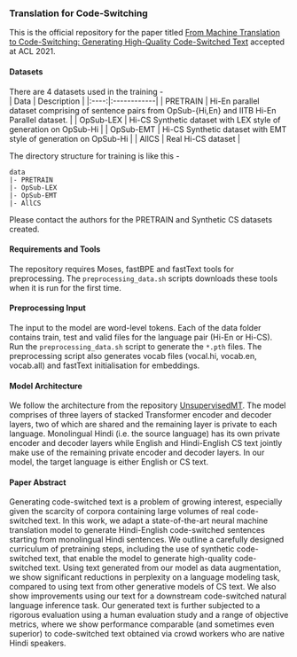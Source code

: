 ### Translation for Code-Switching

This is the official repository for the paper titled [From Machine Translation to Code-Switching: Generating High-Quality Code-Switched Text](TODO) accepted at ACL 2021.

#### Datasets

There are 4 datasets used in the training - <br>
| Data | Description |
|:----:|:------------|
| PRETRAIN | Hi-En parallel dataset comprising of sentence pairs from OpSub-{Hi,En} and IITB Hi-En Parallel dataset. |
| OpSub-LEX | Hi-CS Synthetic dataset with LEX style of generation on OpSub-Hi |
| OpSub-EMT | Hi-CS Synthetic dataset with EMT style of generation on OpSub-Hi |
| AllCS | Real Hi-CS dataset |

The directory structure for training is like this -

```
data
|- PRETRAIN
|- OpSub-LEX
|- OpSub-EMT
|- AllCS
```

Please contact the authors for the PRETRAIN and Synthetic CS datasets created.

#### Requirements and Tools

The repository requires Moses, fastBPE and fastText tools for preprocessing. The `preprocessing_data.sh` scripts downloads these tools when it is run for the first time. 

#### Preprocessing Input

The input to the model are word-level tokens. Each of the data folder contains train, test and valid files for the language pair (Hi-En or Hi-CS). Run the `preprocessing_data.sh` script to generate the `*.pth` files. The preprocessing script also generates vocab files (vocal.hi, vocab.en, vocab.all) and fastText initialisation for embeddings.

#### Model Architecture

We follow the architecture from the repository [UnsupervisedMT](https://github.com/facebookresearch/UnsupervisedMT). The model comprises of three layers of stacked Transformer encoder and decoder layers, two of which are shared and the remaining layer is private to each language. Monolingual Hindi (i.e. the source language) has its own private encoder and decoder layers while English and Hindi-English CS text jointly make use of the remaining private encoder and decoder layers. In our model, the target language is either English or CS text.


#### Paper Abstract

Generating code-switched text is a problem of growing interest, especially given the scarcity of corpora containing large volumes of real code-switched text. In this work, we adapt a state-of-the-art neural machine translation model to generate Hindi-English code-switched sentences starting from monolingual Hindi sentences. We outline a carefully designed curriculum of pretraining steps, including the use of synthetic code-switched text, that enable the model to generate high-quality code-switched text. Using text generated from our model as data augmentation, we show significant reductions in perplexity on a language modeling task, compared to using text from other generative models of CS text. We also show improvements using our text for a downstream code-switched natural language inference task. Our generated text is further subjected to a rigorous evaluation using a human evaluation study and a range of objective metrics, where we show performance comparable (and sometimes even superior) to code-switched text obtained via crowd workers who are native Hindi speakers.
